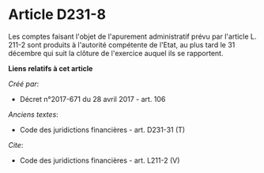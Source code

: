 # Article D231-8

Les comptes faisant l'objet de l'apurement administratif prévu par l'article L. 211-2 sont produits à l'autorité compétente
de l'Etat, au plus tard le 31 décembre qui suit la clôture de l'exercice auquel ils se rapportent.

**Liens relatifs à cet article**

_Créé par_:

  - Décret n°2017-671 du 28 avril 2017 - art. 106

_Anciens textes_:

  - Code des juridictions financières - art. D231-31 (T)

_Cite_:

  - Code des juridictions financières - art. L211-2 (V)

